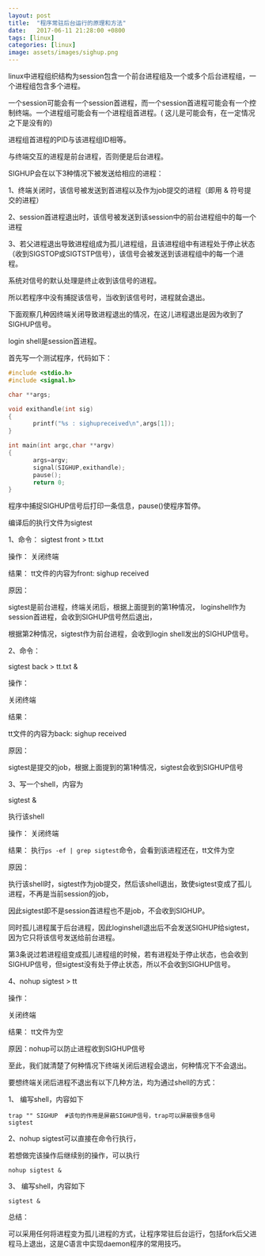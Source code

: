 ```yaml
---
layout: post
title:  "程序常驻后台运行的原理和方法"
date:   2017-06-11 21:28:00 +0800
tags: [linux]
categories: [linux]
image: assets/images/sighup.png
---
```


linux中进程组织结构为session包含一个前台进程组及一个或多个后台进程组，一个进程组包含多个进程。

一个session可能会有一个session首进程，而一个session首进程可能会有一个控制终端。一个进程组可能会有一个进程组首进程。(
这儿是可能会有，在一定情况之下是没有的) 

进程组首进程的PID与该进程组ID相等。

与终端交互的进程是前台进程，否则便是后台进程。

SIGHUP会在以下3种情况下被发送给相应的进程：

1、终端关闭时，该信号被发送到首进程以及作为job提交的进程（即用 & 符号提交的进程）

2、session首进程退出时，该信号被发送到该session中的前台进程组中的每一个进程

3、若父进程退出导致进程组成为孤儿进程组，且该进程组中有进程处于停止状态（收到SIGSTOP或SIGTSTP信号），该信号会被发送到该进程组中的每一个进程。

<!-- more -->

系统对信号的默认处理是终止收到该信号的进程。

所以若程序中没有捕捉该信号，当收到该信号时，进程就会退出。

下面观察几种因终端关闭导致进程退出的情况，在这儿进程退出是因为收到了SIGHUP信号。

login shell是session首进程。

首先写一个测试程序，代码如下：

```c
#include <stdio.h>
#include <signal.h>

char **args;

void exithandle(int sig)
{
       printf("%s : sighupreceived\n",args[1]);
}

int main(int argc,char **argv)
{
       args=argv;
       signal(SIGHUP,exithandle);
       pause();
       return 0;
}
```

程序中捕捉SIGHUP信号后打印一条信息，pause()使程序暂停。

编译后的执行文件为sigtest

1、命令： sigtest front > tt.txt

操作： 关闭终端

结果： tt文件的内容为front: sighup received

原因：

sigtest是前台进程，终端关闭后，根据上面提到的第1种情况， loginshell作为session首进程，会收到SIGHUP信号然后退出，

根据第2种情况，sigtest作为前台进程，会收到login shell发出的SIGHUP信号。

2、命令：

sigtest back > tt.txt &

操作：

关闭终端

结果：

tt文件的内容为back: sighup received

原因：

sigtest是提交的job，根据上面提到的第1种情况，sigtest会收到SIGHUP信号

3、写一个shell，内容为

sigtest &

执行该shell

操作： 关闭终端

结果： 执行`ps -ef | grep sigtest`命令，会看到该进程还在，tt文件为空

原因：

执行该shell时，sigtest作为job提交，然后该shell退出，致使sigtest变成了孤儿进程，不再是当前session的job，

因此sigtest即不是session首进程也不是job，不会收到SIGHUP。

同时孤儿进程属于后台进程，因此loginshell退出后不会发送SIGHUP给sigtest，因为它只将该信号发送给前台进程。

第3条说过若进程组变成孤儿进程组的时候，若有进程处于停止状态，也会收到SIGHUP信号，但sigtest没有处于停止状态，所以不会收到SIGHUP信号。

4、nohup sigtest > tt

操作：

关闭终端

结果： tt文件为空

原因：nohup可以防止进程收到SIGHUP信号

至此，我们就清楚了何种情况下终端关闭后进程会退出，何种情况下不会退出。

要想终端关闭后进程不退出有以下几种方法，均为通过shell的方式：

1、 编写shell，内容如下

```shell
trap "" SIGHUP  #该句的作用是屏蔽SIGHUP信号，trap可以屏蔽很多信号
sigtest
```

2、nohup sigtest可以直接在命令行执行，

若想做完该操作后继续别的操作，可以执行

```shell
nohup sigtest &
```

3、 编写shell，内容如下

```shell
sigtest &
```

总结：

可以采用任何将进程变为孤儿进程的方式，让程序常驻后台运行，包括fork后父进程马上退出，这是C语言中实现daemon程序的常用技巧。
